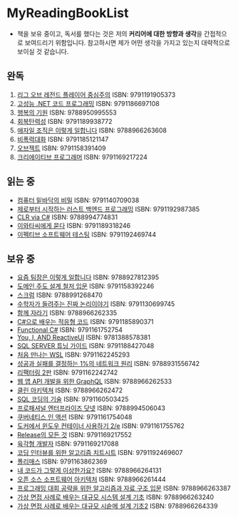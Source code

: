 # MyReadingBookList

- 책을 보유 중이고, 독서를 했다는 것은 저의 **커리어에 대한 방향과 생각**을 간접적으로 보여드리기 위함입니다. 참고하시면 제가 어떤 생각을 가지고 있는지 대략적으로 보이실 것 같습니다.

## 완독

1. [리그 오브 레전드 플레이어 중심주의](https://www.aladin.co.kr/shop/wproduct.aspx?ItemId=323999437) ISBN: 9791191905373
2. [고성능 .NET 코드 프로그래밍](https://www.aladin.co.kr/shop/wproduct.aspx?ItemId=75388863) ISBN: 9791186697108
3. [행복의 기원](https://www.aladin.co.kr/shop/wproduct.aspx?ItemId=273139330) ISBN: 9788950995553
4. [회복탄력성](https://www.aladin.co.kr/shop/wproduct.aspx?ItemId=187544571) ISBN: 9791189938772
5. [애자일 조직은 이렇게 일합니다](https://www.aladin.co.kr/shop/wproduct.aspx?ItemId=296976761&start=slayer) ISBN: 9788966263608
6. [비폭력대화](https://www.aladin.co.kr/shop/wproduct.aspx?ItemId=125174961) ISBN: 9791185121147
7. [오브젝트](https://aladin.co.kr/shop/wproduct.aspx?ItemId=193681076) ISBN: 9791158391409
8. [크리에이티브 프로그래머](https://www.aladin.co.kr/shop/wproduct.aspx?ItemId=324029106&start=slayer) ISBN: 9791169217224

## 읽는 중

- [컴퓨터 밑바닥의 비밀](https://www.aladin.co.kr/shop/wproduct.aspx?ItemId=336141360) ISBN: 9791140709038
- [제로부터 시작하는 러스트 백엔드 프로그래밍](https://www.aladin.co.kr/shop/wproduct.aspx?ItemId=333308133&start=slayer) ISBN: 9791192987385
- [CLR via C#](https://www.aladin.co.kr/shop/wproduct.aspx?ItemId=49012922) ISBN: 9788994774831
- [이와타씨에게 묻다](https://www.aladin.co.kr/shop/wproduct.aspx?ItemId=272251382) ISBN: 9791189318246
- [이펙티브 소프트웨어 테스팅](https://www.aladin.co.kr/shop/wproduct.aspx?ItemId=311329128&start=slayer) ISBN: 9791192469744

## 보유 중

- [요즘 팀장은 이렇게 일합니다](https://www.aladin.co.kr/shop/wproduct.aspx?ItemId=274364114) ISBN: 9788927812395
- [도메인 주도 설계 철저 입문](https://www.aladin.co.kr/shop/wproduct.aspx?ItemId=252622256) ISBN: 9791158392246
- [스크럼](https://www.aladin.co.kr/shop/wproduct.aspx?ItemId=2620748) ISBN: 9788991268470
- [수학자가 들려주는 진짜 논리이야기](https://www.aladin.co.kr/shop/wproduct.aspx?ItemId=317864700&start=slayer) ISBN: 9791130699745
- [함께 자라기](https://www.aladin.co.kr/shop/wproduct.aspx?ItemId=175977462) ISBN: 9788966262335
- [C#으로 배우는 적응형 코드](https://www.aladin.co.kr/shop/wproduct.aspx?ItemId=70396929) ISBN: 9791185890371
- [Functional C#](https://www.aladin.co.kr/shop/wproduct.aspx?ItemId=182496337&start=slayer) ISBN: 9791161752754
- [You, I, AND ReactiveUI](https://www.blurb.com/b/8680442-you-i-and-reactiveui-color-hardcover) ISBN: 9781388578381
- [SQL SERVER 튜닝 가이드](https://www.aladin.co.kr/shop/wproduct.aspx?ItemId=292604393) ISBN: 9791188427048
- [처음 만나는 WSL](https://www.aladin.co.kr/shop/wproduct.aspx?ItemId=290145237) ISBN: 9791162245293
- [성공과 실패를 결정하는 1%의 네트워크 원리](https://www.aladin.co.kr/shop/wproduct.aspx?ItemId=243233851&start=slayer) ISBN: 9788931556742
- [리팩터링 2판](https://www.aladin.co.kr/shop/wproduct.aspx?ItemId=236186172&start=slayer) ISBN: 9791162242742
- [웹 앱 API 개발을 위한 GraphQL](https://www.aladin.co.kr/shop/wproduct.aspx?ItemId=214316947&start=slayer) ISBN: 9788966262533
- [클린 아키텍쳐](https://www.aladin.co.kr/shop/wproduct.aspx?ItemId=202322454) ISBN: 9788966262472
- [SQL 코딩의 기술](https://www.aladin.co.kr/shop/wproduct.aspx?ItemId=124421253) ISBN: 9791160503425
- [프로패셔널 엔터프라이즈 닷넷](https://www.aladin.co.kr/shop/wproduct.aspx?ItemId=7776938) ISBN: 9788994506043
- [쿠버네티스 인 액션](https://www.aladin.co.kr/shop/wproduct.aspx?ItemId=235962702&start=slayer) ISBN: 9791161754048
- [도커에서 윈도우 컨테이너 사용하기 2/e](https://www.aladin.co.kr/shop/wproduct.aspx?ItemId=280895443&start=slayer) ISBN: 9791161755762
- [Release의 모든 것](https://www.aladin.co.kr/shop/wproduct.aspx?ItemId=330431238) ISBN: 9791169217552
- [육각형 개발자](https://www.aladin.co.kr/shop/wproduct.aspx?ItemId=321520931&start=slayer) ISBN: 9791169217088
- [코딩 인터뷰를 위한 알고리즘 치트시트](https://www.aladin.co.kr/shop/wproduct.aspx?ItemId=306611443&start=slayer) ISBN: 9791192469607
- [폴리매스](https://www.aladin.co.kr/shop/wproduct.aspx?ItemId=328785663&start=slayer) ISBN: 9791163862369
- [내 코드가 그렇게 이상한가요?](https://www.aladin.co.kr/shop/wproduct.aspx?ItemId=319536904&start=slayer) ISBN: 9788966264131
- [오픈 소스 소프트웨어 아키텍처](https://www.aladin.co.kr/shop/wproduct.aspx?ItemId=270022091&start=slayer) ISBN: 9788966261444
- [프로그래밍 대회 공략을 위한 알고리즘과 자료 구조 입문](https://www.aladin.co.kr/shop/wproduct.aspx?ItemId=285917705&start=slayer) ISBN: 9788966263387
- [가상 면접 사례로 배우는 대규모 시스템 설계 기초](https://www.aladin.co.kr/shop/wproduct.aspx?ItemId=278536695&start=slayer) ISBN: 9788966263240
- [가상 면접 사례로 배우는 대규모 시슽메 설계 기초2](https://www.aladin.co.kr/shop/wproduct.aspx?ItemId=332736662) ISBN: 9788966264339